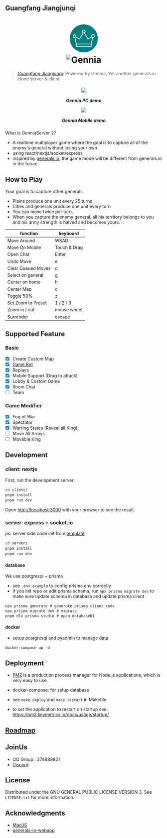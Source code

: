 ## Guangfang Jiangjunqi

<h1 align="center">
  <img src="client/public/img/favicon.png" style="height: 90px;"alt="Gennia">
  <br>
  <img src="client/public/img/gennia-logo.png" style="height: 30px;"alt="Gennia">
</h1>

> [Guangfang Jiangjunqi](https://generals.gxwtf.cn): Powered By Gennia, Yet another generals.io clone server & client

<h5 align="center">
<img src="gennia-pc.png" width="400" >

Gennia PC demo

<img src="gennia-mobile.png" width="300" >

Gennia Mobile demo

</h5>

What is GenniaServer 2?

- A realtime multiplayer game where the goal is to capture all of the enemy's general without losing your own
- using react/nextjs/socket/express
- inspired by [generals.io](https://generals.io), the game mode will be different from generals.io in the future.

## How to Play

Your goal is to capture other generals.

- Plains produce one unit every 25 turns
- Cities and generals produce one unit every turn
- You can move twice per turn.
- When you capture the enemy general, all his territory belongs to you and his army strength is halved and becomes yours.

| function           | keyboard     |
| ------------------ | ------------ |
| Move Around        | WSAD         |
| Move On Mobile     | Touch & Drag |
| Open Chat          | Enter        |
| Undo Move          | e            |
| Clear Queued Moves | q            |
| Select on general  | g            |
| Center on home     | h            |
| Center Map         | c            |
| Toggle 50%         | z            |
| Set Zoom to Preset | 1 / 2 / 3    |
| Zoom in / out      | mouse wheel  |
| Surrender          | escape       |

## Supported Feature

### Basic

- [x] Create Custom Map
- [x] [Game Bot](https://github.com/GenniaApp/GenniaBot)
- [x] Replays
- [x] Mobile Support (Drag to attack)
- [x] Lobby & Custom Game
- [x] Room Chat
- [ ] Team

### Game Modifier

- [x] Fog of War
- [x] Spectator
- [x] Warring States (Reveal all King)
- [ ] Move All Armys
- [ ] Movable King

## Development

### client: nextjs

First, run the development server:

```bash
cd client/
pnpm install
pnpm run dev
```

Open [http://localhost:3000](http://localhost:3000) with your browser to see the result.

### server: express + socket.io

ps: server side code init from [template](https://github.com/nisicadmir/nodejs-typescript/tree/master/tutorial-5)

```bash
cd server/
pnpm install
pnpm run dev
```

#### database

We use postgresql + prisma

- see `.env.example` to config prisma env correctly
- if you init repo or edit prisma schema, run `npx prisma migrate dev` to make sure update schema in database and update prisma client

```
npx prisma generate # generate prisma client code
npx prisma migrate dev # migrate
pnpm dlx prisma studio # open databaseUI
```

#### docker

- setup postgresql and pyadmin to manage data

```
docker-compose up -d
```

## Deployment

- [PM2](https://pm2.keymetrics.io/docs/usage/quick-start/) is a production process manager for Node.js applications, which is very easy to use.
- docker-compose: for setup database

- see `make deploy` and `make restart` in Makefile
- to set the application to restart on startup see: https://pm2.keymetrics.io/docs/usage/startup/

## [Roadmap](https://github.com/orgs/GenniaApp/projects/1)

## JoinUs

- QQ Group : 374889821
- [Discord](https://discord.gg/p9BfpwBF)

## License

Distributed under the GNU GENERAL PUBLIC LICENSE VERSION 3. See `LICENSE.txt` for more information.

## Acknowledgments

- [MadJS](https://github.com/fluffybeastgames/MadJS/)
- [generals-io-webapp](https://github.com/dhyegocalota/generals-io-webapp)
